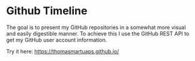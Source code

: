 # Github Timeline

The goal is to present my GitHub repositories in a somewhat more visual and easily digestible manner. To achieve this I use the GitHub REST API to get my GitHub user account information. 

Try it here: https://thomasmartuaps.github.io/
